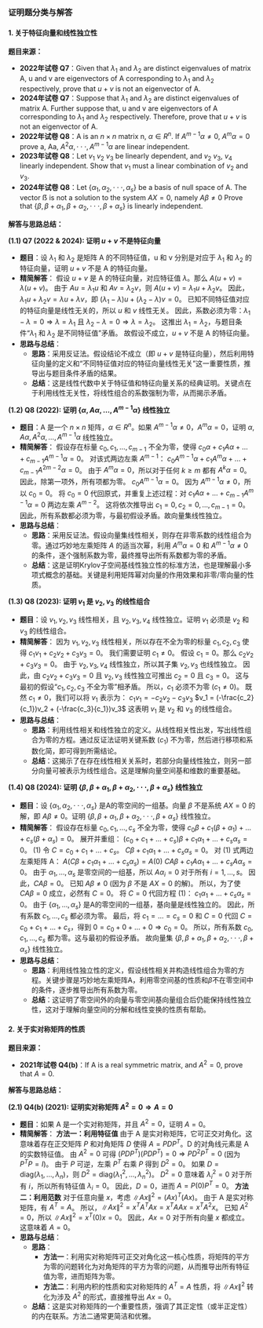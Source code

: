 ### 证明题分类与解答

#### 1. 关于特征向量和线性独立性

**题目来源：**
* **2022年试卷 Q7**：Given that $\lambda_{1}$ and $\lambda_{2}$ are distinct eigenvalues of matrix A, u and v are eigenvectors of A corresponding to $\lambda_{1}$ and $\lambda_{2}$ respectively, prove that $u+v$ is not an eigenvector of A. 
* **2024年试卷 Q7**：Suppose that $\lambda_{1}$ and $\lambda_{2}$ are distinct eigenvalues of matrix A. Further suppose that, u and v are eigenvectors of A corresponding to $\lambda_{1}$ and $\lambda_{2}$ respectively. Therefore, prove that $u+v$ is not an eigenvector of A. 
* **2022年试卷 Q8**：A is an $n\times n$ matrix n, $\alpha\in R^{n}$. If $A^{m-1}\alpha\ne0$, $A^{m}\alpha=0$ prove a, Aa, $A^{2}\alpha,\cdot\cdot\cdot,A^{m-1}\alpha$ are linear independent. 
* **2023年试卷 Q8**：Let $v_{1}$ $v_{2}$ $v_{3}$ be linearly dependent, and $v_{2}$ $v_{3}$, $v_{4}$ linearly independent. Show that $v_{1}$ must a linear combination of $v_{2}$ and $v_{3}$. 
* **2024年试卷 Q8**：Let $\{\alpha_{1},\alpha_{2},\cdot\cdot\cdot,\alpha_{s}\}$ be a basis of null space of A. The vector ẞ is not a solution to the system $AX=0$, namely $A\beta\ne0$ Prove that $\{\beta,\beta+\alpha_{1},\beta+\alpha_{2},\cdot\cdot\cdot,\beta+\alpha_{s}\}$ is linearly independent. 

**解答与思路总结：**

**(1.1) Q7 (2022 & 2024): 证明 $u+v$ 不是特征向量**

* **题目**：设 $\lambda_1$ 和 $\lambda_2$ 是矩阵 A 的不同特征值，u 和 v 分别是对应于 $\lambda_1$ 和 $\lambda_2$ 的特征向量，证明 $u+v$ 不是 A 的特征向量。 
* **精简解答**：
    假设 $u+v$ 是 A 的特征向量，对应特征值 $\lambda$。那么 $A(u+v) = \lambda(u+v)$。
    由于 $Au = \lambda_1 u$ 和 $Av = \lambda_2 v$，则 $A(u+v) = \lambda_1 u + \lambda_2 v$。
    因此，$\lambda_1 u + \lambda_2 v = \lambda u + \lambda v$，即 $(\lambda_1 - \lambda)u + (\lambda_2 - \lambda)v = 0$。
    已知不同特征值对应的特征向量是线性无关的，所以 $u$ 和 $v$ 线性无关。
    因此，系数必须为零：$\lambda_1 - \lambda = 0 \Rightarrow \lambda = \lambda_1$ 且 $\lambda_2 - \lambda = 0 \Rightarrow \lambda = \lambda_2$。
    这推出 $\lambda_1 = \lambda_2$，与题目条件“$\lambda_1$ 和 $\lambda_2$ 是不同特征值”矛盾。 
    故假设不成立，$u+v$ 不是 A 的特征向量。
* **思路与总结**：
    * **思路**：采用反证法。假设结论不成立（即 $u+v$ 是特征向量），然后利用特征向量的定义和“不同特征值对应的特征向量线性无关”这一重要性质，推导出与题目条件矛盾的结果。
    * **总结**：这是线性代数中关于特征值和特征向量关系的经典证明。关键点在于利用线性无关性，将线性组合的系数强制为零，从而揭示矛盾。

**(1.2) Q8 (2022): 证明 $\{\alpha, A\alpha, \dots, A^{m-1}\alpha\}$ 线性独立**

* **题目**：A 是一个 $n \times n$ 矩阵，$\alpha \in R^n$。如果 $A^{m-1}\alpha \neq 0$，$A^m\alpha = 0$，证明 $\alpha, A\alpha, A^2\alpha, \dots, A^{m-1}\alpha$ 线性独立。 
* **精简解答**：
    假设存在标量 $c_0, c_1, \dots, c_{m-1}$ 不全为零，使得 $c_0\alpha + c_1A\alpha + \dots + c_{m-1}A^{m-1}\alpha = 0$。
    对该式两边左乘 $A^{m-1}$：
    $c_0A^{m-1}\alpha + c_1A^m\alpha + \dots + c_{m-1}A^{2m-2}\alpha = 0$。
    由于 $A^m\alpha = 0$，所以对于任何 $k \ge m$ 都有 $A^k\alpha = 0$。因此，除第一项外，所有项都为零。
    $c_0A^{m-1}\alpha = 0$。
    因为 $A^{m-1}\alpha \neq 0$，所以 $c_0 = 0$。 
    将 $c_0=0$ 代回原式，并重复上述过程：对 $c_1A\alpha + \dots + c_{m-1}A^{m-1}\alpha = 0$ 两边左乘 $A^{m-2}$。
    这将依次推导出 $c_1=0, c_2=0, \dots, c_{m-1}=0$。
    因此，所有系数都必须为零，与最初假设矛盾。故向量集线性独立。 
* **思路与总结**：
    * **思路**：采用反证法。假设向量集线性相关，则存在非零系数的线性组合为零。通过巧妙地左乘矩阵 $A$ 的适当次幂，利用 $A^m\alpha = 0$ 和 $A^{m-1}\alpha \neq 0$ 的条件，逐个强制系数为零，最终推导出所有系数都为零的矛盾。
    * **总结**：这是证明Krylov子空间基线性独立性的标准方法，也是理解最小多项式概念的基础。关键是利用矩阵幂对向量的作用效果和非零/零向量的性质。

**(1.3) Q8 (2023): 证明 $v_1$ 是 $v_2, v_3$ 的线性组合**

* **题目**：设 $v_1, v_2, v_3$ 线性相关，且 $v_2, v_3, v_4$ 线性独立。证明 $v_1$ 必须是 $v_2$ 和 $v_3$ 的线性组合。 
* **精简解答**：
    因为 $v_1, v_2, v_3$ 线性相关，所以存在不全为零的标量 $c_1, c_2, c_3$ 使得 $c_1v_1 + c_2v_2 + c_3v_3 = 0$。
    我们需要证明 $c_1 \neq 0$。
    假设 $c_1 = 0$。那么 $c_2v_2 + c_3v_3 = 0$。
    由于 $v_2, v_3, v_4$ 线性独立，所以其子集 $v_2, v_3$ 也线性独立。
    因此，由 $c_2v_2 + c_3v_3 = 0$ 且 $v_2, v_3$ 线性独立可推出 $c_2 = 0$ 且 $c_3 = 0$。
    这与最初的假设“$c_1, c_2, c_3$ 不全为零”相矛盾。
    所以，$c_1$ 必须不为零 ($c_1 \neq 0$)。
    既然 $c_1 \neq 0$，我们可以将 $v_1$ 表示为：
    $c_1v_1 = -c_2v_2 - c_3v_3$
    $v_1 = (-\frac{c_2}{c_1})v_2 + (-\frac{c_3}{c_1})v_3$
    这表明 $v_1$ 是 $v_2$ 和 $v_3$ 的线性组合。
* **思路与总结**：
    * **思路**：利用线性相关和线性独立的定义。从线性相关性出发，写出线性组合为零的方程。通过反证法证明关键系数 ($c_1$) 不为零，然后进行移项和系数化简，即可得到所需结论。
    * **总结**：这揭示了在存在线性相关关系时，若部分向量线性独立，则另一部分向量可被表示为线性组合。这是理解向量空间基和维数的重要基础。

**(1.4) Q8 (2024): 证明 $\{\beta,\beta+\alpha_{1},\beta+\alpha_{2},\cdot\cdot\cdot,\beta+\alpha_{s}\}$ 线性独立**

* **题目**：设 $\{\alpha_{1},\alpha_{2},\cdot\cdot\cdot,\alpha_{s}\}$ 是A的零空间的一组基。向量 $\beta$ 不是系统 $AX=0$ 的解，即 $A\beta\ne0$。证明 $\{\beta,\beta+\alpha_{1},\beta+\alpha_{2},\cdot\cdot\cdot,\beta+\alpha_{s}\}$ 线性独立。 
* **精简解答**：
    假设存在标量 $c_0, c_1, \dots, c_s$ 不全为零，使得 $c_0\beta + c_1(\beta+\alpha_1) + \dots + c_s(\beta+\alpha_s) = 0$。
    展开并重组：
    $(c_0+c_1+\dots+c_s)\beta + c_1\alpha_1 + \dots + c_s\alpha_s = 0$。 (1)
    令 $C = c_0+c_1+\dots+c_s$。
    $C\beta + c_1\alpha_1 + \dots + c_s\alpha_s = 0$。 
    对 (1) 式两边左乘矩阵 A：
    $A(C\beta + c_1\alpha_1 + \dots + c_s\alpha_s) = A(0)$
    $CA\beta + c_1A\alpha_1 + \dots + c_sA\alpha_s = 0$。
    由于 $\alpha_1, \dots, \alpha_s$ 是零空间的一组基，所以 $A\alpha_i = 0$ 对于所有 $i=1, \dots, s$。
    因此，$CA\beta = 0$。
    已知 $A\beta \neq 0$ (因为 $\beta$ 不是 $AX=0$ 的解)。 
    所以，为了使 $CA\beta = 0$ 成立，必然有 $C = 0$。
    将 $C=0$ 代回方程 (1)：
    $c_1\alpha_1 + \dots + c_s\alpha_s = 0$。
    由于 $\{\alpha_1, \dots, \alpha_s\}$ 是A的零空间的一组基，基向量是线性独立的。
    因此，所有系数 $c_1, \dots, c_s$ 都必须为零。
    最后，将 $c_1=\dots=c_s=0$ 和 $C=0$ 代回 $C = c_0+c_1+\dots+c_s$，得到 $0 = c_0 + 0 + \dots + 0 \Rightarrow c_0=0$。
    所以，所有系数 $c_0, c_1, \dots, c_s$ 都为零。这与最初的假设矛盾。
    故向量集 $\{\beta,\beta+\alpha_{1},\beta+\alpha_{2},\cdot\cdot\cdot,\beta+\alpha_{s}\}$ 线性独立。 
* **思路与总结**：
    * **思路**：利用线性独立性的定义，假设线性相关并构造线性组合为零的方程。关键步骤是巧妙地左乘矩阵A，利用零空间基的性质和$\beta$不在零空间中的条件，逐步推导出所有系数为零。
    * **总结**：这证明了零空间外的向量与零空间基向量组合后仍能保持线性独立性，这对于理解向量空间的分解和线性变换的性质有帮助。

#### 2. 关于实对称矩阵的性质

**题目来源：**
* **2021年试卷 Q4(b)**：If A is a real symmetric matrix, and $A^{2}=0,$ prove that $A=0$. 

**解答与思路总结：**

**(2.1) Q4(b) (2021): 证明实对称矩阵 $A^2=0 \Rightarrow A=0$**

* **题目**：如果 A 是一个实对称矩阵，并且 $A^2=0$，证明 $A=0$。 
* **精简解答**：
    **方法一：利用特征值**
    由于 A 是实对称矩阵，它可正交对角化。这意味着存在正交矩阵 $P$ 和对角矩阵 $D$ 使得 $A=PDP^T$。D 的对角线元素是 A 的实数特征值。
    由 $A^2=0$ 可得 $(PDP^T)(PDP^T) = 0 \Rightarrow PD^2P^T = 0$ (因为 $P^TP=I$)。
    由于 $P$ 可逆，左乘 $P^T$ 右乘 $P$ 得到 $D^2=0$。
    如果 $D = \text{diag}(\lambda_1, \dots, \lambda_n)$，则 $D^2 = \text{diag}(\lambda_1^2, \dots, \lambda_n^2)$。
    $D^2=0$ 意味着 $\lambda_i^2 = 0$ 对于所有 $i$，所以所有特征值 $\lambda_i = 0$。
    因此，$D=0$，进而 $A=P(0)P^T=0$。
    **方法二：利用范数**
    对于任意向量 $x$，考虑 $\|Ax\|^2 = (Ax)^T(Ax)$。
    由于 A 是实对称矩阵，有 $A^T=A$。
    所以，$\|Ax\|^2 = x^T A^T A x = x^T A A x = x^T A^2 x$。
    已知 $A^2=0$，所以 $\|Ax\|^2 = x^T (0) x = 0$。
    因此，$Ax=0$ 对于所有向量 $x$ 都成立。这意味着 $A=0$。 
* **思路与总结**：
    * **思路**：
        * **方法一**：利用实对称矩阵可正交对角化这一核心性质，将矩阵的平方为零的问题转化为对角矩阵的平方为零的问题，从而推导出所有特征值为零，进而矩阵为零。
        * **方法二**：利用内积的性质和实对称矩阵的 $A^T=A$ 性质，将 $\|Ax\|^2$ 转化为涉及 $A^2$ 的形式，直接推导出 $Ax=0$。
    * **总结**：这是实对称矩阵的一个重要性质，强调了其正定性（或半正定性）的内在联系。方法二通常更简洁和优雅。